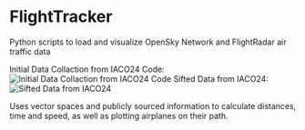 # FlightTracker
Python scripts to load and visualize OpenSky Network and FlightRadar air traffic data

Initial Data Collaction from IACO24 Code:
![Initial Data Collaction from IACO24 Code](https://github.com/CaMo111/FlightTracker/assets/109951019/c2ec1a6b-53f3-4942-b954-31ba3ca892db)
Sifted Data from IACO24:
![Sifted Data from IACO24](https://github.com/CaMo111/FlightTracker/assets/109951019/977a1f1c-27b2-4662-a48f-791c9cc20f14)




Uses vector spaces and publicly sourced information to calculate distances, time and speed, as well as plotting airplanes on their path.
